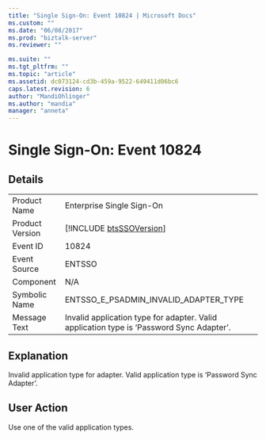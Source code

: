 ```yaml
---
title: "Single Sign-On: Event 10824 | Microsoft Docs"
ms.custom: ""
ms.date: "06/08/2017"
ms.prod: "biztalk-server"
ms.reviewer: ""

ms.suite: ""
ms.tgt_pltfrm: ""
ms.topic: "article"
ms.assetid: dc073124-cd3b-459a-9522-649411d06bc6
caps.latest.revision: 6
author: "MandiOhlinger"
ms.author: "mandia"
manager: "anneta"
---
```

# Single Sign-On: Event 10824
## Details  
  
|                 |                                                                                          |
|-----------------|------------------------------------------------------------------------------------------|
|  Product Name   |                                Enterprise Single Sign-On                                 |
| Product Version |               [!INCLUDE [btsSSOVersion](../includes/btsssoversion-md.md)]                |
|    Event ID     |                                          10824                                           |
|  Event Source   |                                          ENTSSO                                          |
|    Component    |                                           N/A                                            |
|  Symbolic Name  |                          ENTSSO_E_PSADMIN_INVALID_ADAPTER_TYPE                           |
|  Message Text   | Invalid application type for adapter. Valid application type is ‘Password Sync Adapter’. |
  
## Explanation  
 Invalid application type for adapter. Valid application type is ‘Password Sync Adapter’.  
  
## User Action  
 Use one of the valid application types.